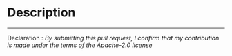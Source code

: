 # Description

----

Declaration : _By submitting this pull request, I confirm that my contribution is made under the terms of the Apache-2.0 license_
